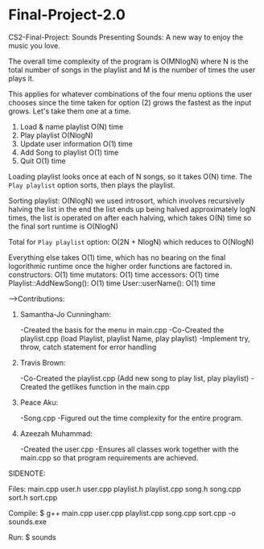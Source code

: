 # Final-Project-2.0

CS2-Final-Project: Sounds
Presenting Sounds: A new way to enjoy the music you love.

The overall time complexity of the program is O(MNlogN) 
	where N is the total number of songs in the playlist 
	and M is the number of times the user plays it.

This applies for whatever combinations of the four menu options the user chooses since the time taken for option (2) grows the fastest as the input grows.  Let's take them one at a time.

1. Load & name playlist
	O(N) time
2. Play playlist
	O(NlogN)
3. Update user information
	O(1) time
4. Add Song to playlist
	O(1) time
5. Quit
	O(1) time

Loading playlist looks once at each of N songs, so it takes O(N) time.
The `Play playlist` option sorts, then plays the playlist.

Sorting playlist: O(NlogN)
	we used introsort, which involves recursively halving the list
	in the end the list ends up being halved approximately logN times,
	the list is operated on after each halving, which takes O(N) time
	so the final sort runtime is O(NlogN)

Total for `Play playlist` option: O(2N + NlogN)
	which reduces to O(NlogN)

Everything else takes O(1) time, which has no bearing on the final logorithmic runtime once the higher order functions are factored in.
    constructors: O(1) time
    mutators: O(1) time
    accessors: O(1) time
    Playlist::AddNewSong(): O(1) time
    User::userName(): O(1) time
    
-->Contributions:

1. Samantha-Jo Cunningham:

    -Created the basis for the menu in main.cpp
    -Co-Created the playlist.cpp (load Playlist, playlist Name, play playlist)
    -Implement try, throw, catch statement for error handling

2. Travis Brown:

    -Co-Created the playlist.cpp (Add new song to play list, play playlist)
    -Created the getlikes function in the main.cpp

3. Peace Aku:

    -Song.cpp
    -Figured out the time complexity for the entire program.

4. Azeezah Muhammad:

    -Created the user.cpp
    -Ensures all classes work together with the main.cpp so that program requirements are achieved.
    
SIDENOTE: 

Files:
main.cpp
user.h
user.cpp
playlist.h
playlist.cpp
song.h
song.cpp
sort.h
sort.cpp

Compile: $ g++ main.cpp user.cpp playlist.cpp song.cpp sort.cpp -o sounds.exe

Run: $ sounds
